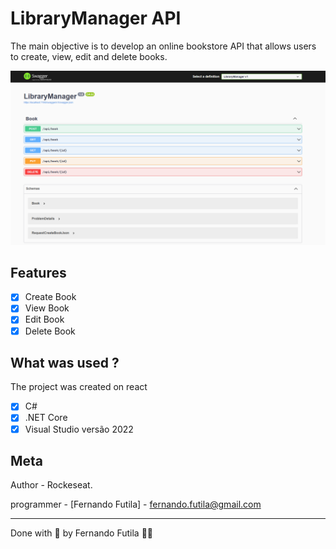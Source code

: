 # LibraryManager API

The main objective is to develop an online bookstore API that allows users to create, view, edit and delete books.

<!-- image -->

<div align="center">
    <img src="./images/swagger.png"  />
</div>

## Features

- [x] Create Book
- [x] View Book
- [x] Edit Book
- [x] Delete Book

## What was used ?

The project was created on react

- [x] C#
- [x] .NET Core
- [x] Visual Studio versão 2022

## Meta

Author - Rockeseat.

programmer - [Fernando Futila] - fernando.futila@gmail.com

---

Done with 💜 by Fernando Futila 👋🏻
